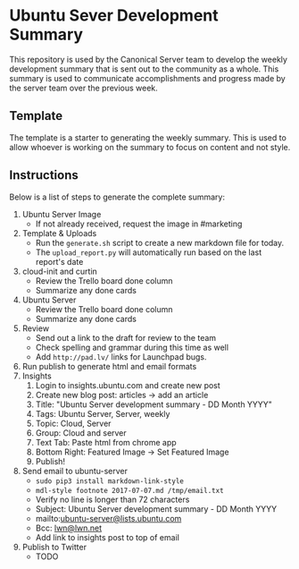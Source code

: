 # Ubuntu Sever Development Summary

This repository is used by the Canonical Server team to develop the weekly
development summary that is sent out to the community as a whole. This summary
is used to communicate accomplishments and progress made by the server team
over the previous week.

## Template

The template is a starter to generating the weekly summary. This is used to
allow whoever is working on the summary to focus on content and not style.

## Instructions

Below is a list of steps to generate the complete summary:

1. Ubuntu Server Image
    - If not already received, request the image in #marketing
1. Template & Uploads
    - Run the `generate.sh` script to create a new markdown file for today.
    - The `upload_report.py` will automatically run based on the last report's
      date
1. cloud-init and curtin
    - Review the Trello board done column
    - Summarize any done cards
1. Ubuntu Server
    - Review the Trello board done column
    - Summarize any done cards
1. Review
    - Send out a link to the draft for review to the team
    - Check spelling and grammar during this time as well
    - Add `http://pad.lv/` links for Launchpad bugs.
1. Run publish to generate html and email formats
1. Insights
      1. Login to insights.ubuntu.com and create new post
      2. Create new blog post: articles -> add an article
      3. Title: "Ubuntu Server development summary - DD Month YYYY"
      4. Tags: Ubuntu Server, Server, weekly
      5. Topic: Cloud, Server
      6. Group: Cloud and server
      7. Text Tab: Paste html from chrome app
      8. Bottom Right: Featured Image -> Set Featured Image
      9. Publish!
1. Send email to ubuntu-server
    - `sudo pip3 install markdown-link-style`
    - `mdl-style footnote 2017-07-07.md /tmp/email.txt`
    - Verify no line is longer than 72 characters
    - Subject: Ubuntu Server development summary - DD Month YYYY
    - mailto:ubuntu-server@lists.ubuntu.com
    - Bcc: lwn@lwn.net
    - Add link to insights post to top of email
1. Publish to Twitter
    - TODO
